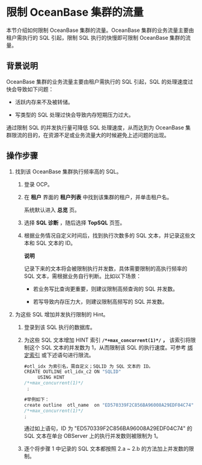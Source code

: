 限制 OceanBase 集群的流量 
=======================================

本节介绍如何限制 OceanBase 集群的流量。OceanBase 集群的业务流量主要由租户需执行的 SQL 引起，限制 SQL 执行的快慢即可限制 OceanBase 集群的流量。

背景说明 
-------------------------

OceanBase 集群的业务流量主要由租户需执行的 SQL 引起，SQL 的处理速度过快会导致如下问题：

* 活跃内存来不及被转储。

  

* 写类型的 SQL 处理过快会导致内存短期压力过大。

  




通过限制 SQL 的并发执行量可降低 SQL 处理速度，从而达到为 OceanBase 集群限流的目的，在资源不足或业务流量大的时候避免上述问题的出现。

操作步骤 
-------------------------

1. 找到该 OceanBase 集群执行频率高的 SQL。

   1. 登录 OCP。

      
   
   2. 在 **租户** 界面的 **租户列表** 中找到该集群的租户，并单击租户名。

      系统默认进入 **总览** 页。
      
   
   3. 选择 **SQL 诊断** ，随后选择 **TopSQL** 页签。

      
   
   4. 根据业务情况自定义时间后，找到执行次数多的 SQL 文本，并记录这些文本和 SQL 文本的 ID。

      **说明**

      

      记录下来的文本将会被限制执行并发数，具体需要限制的高执行频率的 SQL 文本，需根据业务自行判断。比如以下场景：
      * 若业务写比查询更重要，则建议限制高频查询的 SQL 并发数。

        
      
      * 若写导致内存压力大，则建议限制高频写的 SQL 并发数。

        
      

      
      
   

   

2. 为这些 SQL 增加并发执行限制的 Hint。

   1. 登录到该 SQL 执行的数据库。

      
   
   2. 为这些 SQL 文本增加 HINT 索引 **`/*+max_concurrent(1)*/`** **，** 该索引将限制这个 SQL 文本的并发数为 1，从而限制该 SQL 的执行速度。可参考 [绑定索引](https://www.oceanbase.com/docs/oceanbase-database/oceanbase-database/V3.1.2/plan-binding-1) 或下述语句进行限流。

      ```javascript
      #otl_idx 为索引名，需自定义；SQLID 为 SQL 文本的 ID。
      CREATE OUTLINE otl_idx_c2 ON "SQLID" 
           USING HINT  
      /*+max_concurrent(1)*/ 
       ;
      
      #举例如下：
      create outline  otl_name  on "ED570339F2C856BA96008A29EDF04C74" using hint  
      /*+max_concurrent(1)*/  
      ;
      ```

      

      通过如上语句，ID 为 "ED570339F2C856BA96008A29EDF04C74" 的 SQL 文本在单台 OBServer 上的执行并发数则被限制为 1。
      
   
   3. 逐个将步骤 1 中记录的 SQL 文本都按照 2.a \~ 2.b 的方法加上并发数的限制。

      
   

   



